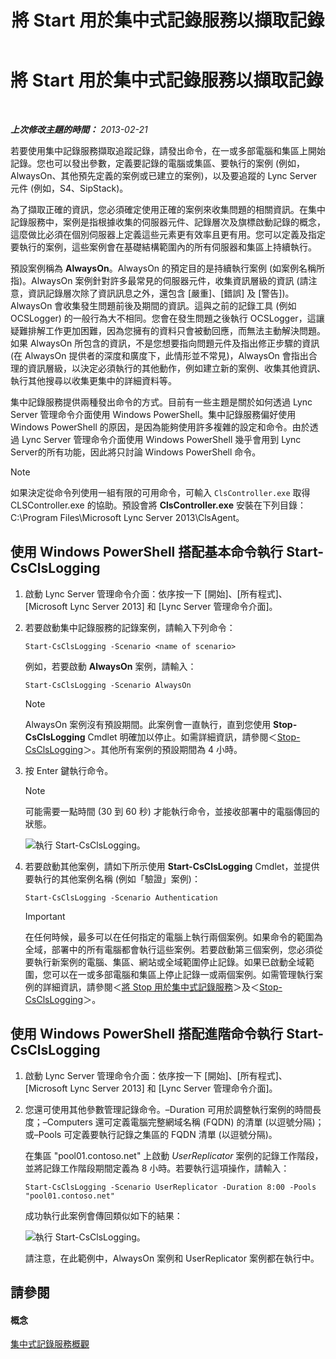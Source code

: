 ﻿---
title: 將 Start 用於集中式記錄服務以擷取記錄
TOCTitle: 將 Start 用於集中式記錄服務以擷取記錄
ms:assetid: 0512b9ce-7f5b-48eb-a79e-f3498bacf2de
ms:mtpsurl: https://technet.microsoft.com/zh-tw/library/JJ687958(v=OCS.15)
ms:contentKeyID: 49889924
ms.date: 08/10/2015
mtps_version: v=OCS.15
ms.translationtype: HT
---

# 將 Start 用於集中式記錄服務以擷取記錄

 

_**上次修改主題的時間：** 2013-02-21_

若要使用集中記錄服務擷取追蹤記錄，請發出命令，在一或多部電腦和集區上開始記錄。您也可以發出參數，定義要記錄的電腦或集區、要執行的案例 (例如，AlwaysOn、其他預先定義的案例或已建立的案例)，以及要追蹤的 Lync Server 元件 (例如，S4、SipStack)。

為了擷取正確的資訊，您必須確定使用正確的案例來收集問題的相關資訊。在集中記錄服務中，案例是指根據收集的伺服器元件、記錄層次及旗標啟動記錄的概念，這麼做比必須在個別伺服器上定義這些元素更有效率且更有用。您可以定義及指定要執行的案例，這些案例會在基礎結構範圍內的所有伺服器和集區上持續執行。

預設案例稱為 **AlwaysOn**。AlwaysOn 的預定目的是持續執行案例 (如案例名稱所指)。AlwaysOn 案例針對許多最常見的伺服器元件，收集資訊層級的資訊 (請注意，資訊記錄層次除了資訊訊息之外，還包含 \[嚴重\]、\[錯誤\] 及 \[警告\])。AlwaysOn 會收集發生問題前後及期間的資訊。這與之前的記錄工具 (例如 OCSLogger) 的一般行為大不相同。您會在發生問題之後執行 OCSLogger，這讓疑難排解工作更加困難，因為您擁有的資料只會被動回應，而無法主動解決問題。如果 AlwaysOn 所包含的資訊，不是您想要指向問題元件及指出修正步驟的資訊 (在 AlwaysOn 提供者的深度和廣度下，此情形並不常見)，AlwaysOn 會指出合理的資訊層級，以決定必須執行的其他動作，例如建立新的案例、收集其他資訊、執行其他搜尋以收集更集中的詳細資料等。

集中記錄服務提供兩種發出命令的方式。目前有一些主題是關於如何透過 Lync Server 管理命令介面使用 Windows PowerShell。集中記錄服務偏好使用 Windows PowerShell 的原因，是因為能夠使用許多複雜的設定和命令。由於透過 Lync Server 管理命令介面使用 Windows PowerShell 幾乎會用到 Lync Server的所有功能，因此將只討論 Windows PowerShell 命令。

> [!NOTE]  
> 如果決定從命令列使用一組有限的可用命令，可輸入 <code>ClsController.exe</code> 取得 CLSController.exe 的協助。預設會將 <strong>ClsController.exe</strong> 安裝在下列目錄： C:\Program Files\Microsoft Lync Server 2013\ClsAgent。



## 使用 Windows PowerShell 搭配基本命令執行 Start-CsClsLogging

1.  啟動 Lync Server 管理命令介面：依序按一下 \[開始\]、\[所有程式\]、\[Microsoft Lync Server 2013\] 和 \[Lync Server 管理命令介面\]。

2.  若要啟動集中記錄服務的記錄案例，請輸入下列命令：
    
        Start-CsClsLogging -Scenario <name of scenario>
    
    例如，若要啟動 **AlwaysOn** 案例，請輸入：
    
        Start-CsClsLogging -Scenario AlwaysOn
    
    > [!NOTE]  
    > AlwaysOn 案例沒有預設期間。此案例會一直執行，直到您使用 <strong>Stop-CsClsLogging</strong> Cmdlet 明確加以停止。如需詳細資訊，請參閱＜<a href="https://docs.microsoft.com/en-us/powershell/module/skype/Stop-CsClsLogging">Stop-CsClsLogging</a>＞。其他所有案例的預設期間為 4 小時。
    


3.  按 Enter 鍵執行命令。
    
    > [!NOTE]  
    > 可能需要一點時間 (30 到 60 秒) 才能執行命令，並接收部署中的電腦傳回的狀態。
    
    
    ![執行 Start-CsClsLogging。](images/JJ687958.c5be7413-8cef-4de7-9712-944d20cc2fa4(OCS.15).jpg "執行 Start-CsClsLogging。")

4.  若要啟動其他案例，請如下所示使用 **Start-CsClsLogging** Cmdlet，並提供要執行的其他案例名稱 (例如「驗證」案例)：
    
        Start-CsClsLogging -Scenario Authentication
    
    > [!IMPORTANT]  
    > 在任何時候，最多可以在任何指定的電腦上執行兩個案例。如果命令的範圍為全域，部署中的所有電腦都會執行這些案例。若要啟動第三個案例，您必須從要執行新案例的電腦、集區、網站或全域範圍停止記錄。如果已啟動全域範圍，您可以在一或多部電腦和集區上停止記錄一或兩個案例。如需管理執行案例的詳細資訊，請參閱＜<a href="lync-server-2013-using-stop-for-the-centralized-logging-service.md">將 Stop 用於集中式記錄服務</a>＞及＜<a href="https://docs.microsoft.com/en-us/powershell/module/skype/Stop-CsClsLogging">Stop-CsClsLogging</a>＞。
    


## 使用 Windows PowerShell 搭配進階命令執行 Start-CsClsLogging

1.  啟動 Lync Server 管理命令介面：依序按一下 \[開始\]、\[所有程式\]、\[Microsoft Lync Server 2013\] 和 \[Lync Server 管理命令介面\]。

2.  您還可使用其他參數管理記錄命令。–Duration 可用於調整執行案例的時間長度；–Computers 還可定義電腦完整網域名稱 (FQDN) 的清單 (以逗號分隔)；或–Pools 可定義要執行記錄之集區的 FQDN 清單 (以逗號分隔)。
    
    在集區 "pool01.contoso.net" 上啟動 *UserReplicator* 案例的記錄工作階段，並將記錄工作階段期間定義為 8 小時。若要執行這項操作，請輸入：
    
        Start-CsClsLogging -Scenario UserReplicator -Duration 8:00 -Pools "pool01.contoso.net"
    
    成功執行此案例會傳回類似如下的結果：
    
    ![執行 Start-CsClsLogging。](images/JJ687958.399f0c2e-c08c-40ab-b6c6-381dddc12fe9(OCS.15).jpg "執行 Start-CsClsLogging。")
    
    請注意，在此範例中，AlwaysOn 案例和 UserReplicator 案例都在執行中。

## 請參閱

#### 概念

[集中式記錄服務概觀](lync-server-2013-overview-of-the-centralized-logging-service.md)

